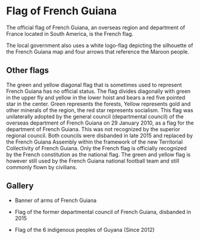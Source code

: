 # Flag of French Guiana

The official flag of French Guiana, an overseas region and department of France located in South America, is the French flag.

The local government also uses a white logo-flag depicting the silhouette of the French Guiana map and four arrows that reference the Maroon people.

## Other flags

The green and yellow diagonal flag that is sometimes used to represent French Guiana has no official status. The flag divides diagonally with green in the upper fly and yellow in the lower hoist and bears a red five pointed star in the center. Green represents the forests, Yellow represents gold and other minerals of the region, the red star represents socialism. This flag was unilaterally adopted by the general council (departmental council) of the overseas department of French Guiana on 29 January 2010, as a flag for the department of French Guiana. This was not recognized by the superior regional council. Both councils were disbanded in late 2015 and replaced by the French Guiana Assembly within the framework of the new Territorial Collectivity of French Guiana. Only the French flag is officially recognized by the French constitution as the national flag. The green and yellow flag is however still used by the French Guiana national football team and still commonly flown by civilians.

## Gallery

- Banner of arms of French Guiana

- Flag of the former departmental council of French Guiana, disbanded in 2015

- Flag of the 6 indigenous peoples of Guyana (Since 2012)

